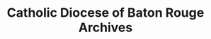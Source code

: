---
layout: repo
title: "Catholic Diocese of Baton Rouge Archives"
id: 25272
permalink: repos/25272/
---